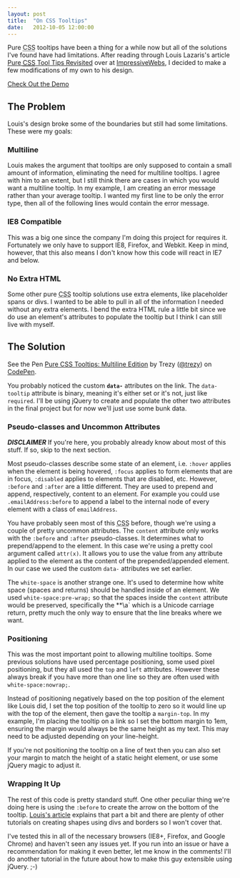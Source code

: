 ```yaml
---
layout: post
title:  "On CSS Tooltips"
date:   2012-10-05 12:00:00
---
```


Pure <abbr title="Cascading Style Sheets">CSS</abbr> tooltips have been a thing for a while now but all of the solutions I've found have had limitations. After reading through Louis Lazaris's article [Pure <abbr title="Cascading Style Sheets">CSS</abbr> Tool Tips Revisited](http://www.impressivewebs.com/pure-css-tool-tips/) over at [ImpressiveWebs](http://impressivewebs.com), I decided to make a few modifications of my own to his design.

[Check Out the Demo](http://codepen.io/trezy/full/Khnzy)

## The Problem

Louis's design broke some of the boundaries but still had some limitations. These were my goals:

### Multiline

Louis makes the argument that tooltips are only supposed to contain a small amount of information, eliminating the need for multiline tooltips. I agree with him to an extent, but I still think there are cases in which you would want a multiline tooltip. In my example, I am creating an error message rather than your average tooltip. I wanted my first line to be only the error type, then all of the following lines would contain the error message.

### IE8 Compatible

This was a big one since the company I'm doing this project for requires it. Fortunately we only have to support IE8, Firefox, and Webkit. Keep in mind, however, that this also means I don't know how this code will react in IE7 and below.

### No Extra HTML

Some other pure <abbr title="Cascading Style Sheets">CSS</abbr> tooltip solutions use extra elements, like placeholder spans or divs. I wanted to be able to pull in all of the information I needed without any extra elements. I bend the extra HTML rule a little bit since we do use an element's attributes to populate the tooltip but I think I can still live with myself.

## The Solution

<p data-height="300" data-theme-id="2296" data-slug-hash="Khnzy" data-default-tab="css,result" data-user="trezy" data-pen-title="Pure CSS Tooltips: Multiline Edition" class="codepen">See the Pen <a href="https://codepen.io/trezy/pen/Khnzy/">Pure CSS Tooltips: Multiline Edition</a> by Trezy (<a href="https://codepen.io/trezy">@trezy</a>) on <a href="https://codepen.io">CodePen</a>.</p>
<script async src="https://static.codepen.io/assets/embed/ei.js"></script>

You probably noticed the custom **`data-`** attributes on the link. The `data-tooltip` attribute is binary, meaning it's either set or it's not, just like `required`. I'll be using jQuery to create and populate the other two attributes in the final project but for now we'll just use some bunk data.

### Pseudo-classes and Uncommon Attributes

***DISCLAIMER*** If you're here, you probably already know about most of this stuff. If so, skip to the next section.

Most pseudo-classes describe some state of an element, i.e. `:hover` applies when the element is being hovered, `:focus` applies to form elements that are in focus, `:disabled` applies to elements that are disabled, etc. However, `:before` and `:after` are a little different. They are used to prepend and append, respectively, content to  an element. For example you could use `.emailAddress:before` to append a label to the internal node of every element with a class of `emailAddress`.

You have probably seen most of this <abbr title="Cascading Style Sheets">CSS</abbr> before, though we're using a couple of pretty uncommon attributes. The `content` attribute only works with the `:before` and `:after` pseudo-classes. It determines what to prepend/append to the element. In this case we're using a pretty cool argument called `attr(x)`. It allows you to use the value from any attribute applied to the element as the content of the prepended/appended element. In our case we used the custom `data-` attributes we set earlier.

The `white-space` is another strange one. It's used to determine how white space (spaces and returns) should be handled inside of an element. We used `white-space:pre-wrap;` so that the spaces inside the `content` attribute would be preserved, specifically the **&#92;a` which is a Unicode carriage return, pretty much the only way to ensure that the line breaks where we want.

### Positioning

This was the most important point to allowing multiline tooltips. Some previous solutions have used percentage positioning, some used pixel positioning, but they all used the `top` and `left` attributes. However these always break if you have more than one line so they are often used with `white-space:nowrap;`.

Instead of positioning negatively based on the top position of the element like Louis did, I set the top position of the tooltip to zero so it would line up with the top of the element, then gave the tooltip a `margin-top`. In my example, I'm placing the tooltip on a link so I set the bottom margin to 1em, ensuring the margin would always be the same height as my text. This may need to be adjusted depending on your line-height.

If you're not positioning the tooltip on a line of text then you can also set your margin to match the height of a static height element, or use some jQuery magic to adjust it.

### Wrapping It Up

The rest of this code is pretty standard stuff. One other peculiar thing we're doing here is using the `:before` to create the arrow on the bottom of the tooltip. [Louis's article](http://www.impressivewebs.com/pure-css-tool-tips/) explains that part a bit and there are plenty of other tutorials on creating shapes using divs and borders so I won't cover that.

I've tested this in all of the necessary browsers (IE8+, Firefox, and Google Chrome) and haven't seen any issues yet. If you run into an issue or have a recommendation for making it even better, let me know in the comments! I'll do another tutorial in the future about how to make this guy extensible using jQuery. ;-)
